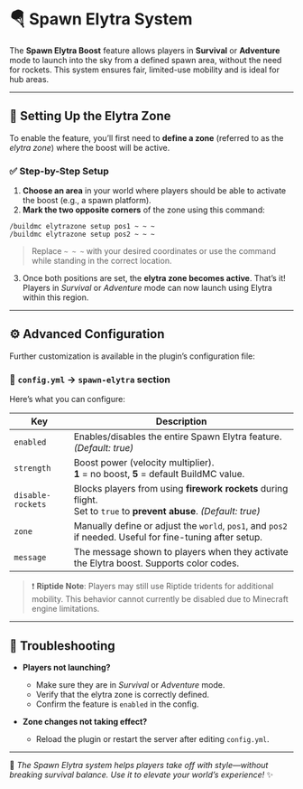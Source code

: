 # 🪂 Spawn Elytra System

The **Spawn Elytra Boost** feature allows players in **Survival** or **Adventure** mode to launch into the sky from a defined spawn area, without the need for rockets. This system ensures fair, limited-use mobility and is ideal for hub areas.

---

## 📍 Setting Up the Elytra Zone

To enable the feature, you’ll first need to **define a zone** (referred to as the *elytra zone*) where the boost will be active.

### ✅ Step-by-Step Setup

1. **Choose an area** in your world where players should be able to activate the boost (e.g., a spawn platform).
2. **Mark the two opposite corners** of the zone using this command:

```plaintext
/buildmc elytrazone setup pos1 ~ ~ ~
/buildmc elytrazone setup pos2 ~ ~ ~
```

> Replace `~ ~ ~` with your desired coordinates or use the command while standing in the correct location.

3. Once both positions are set, the **elytra zone becomes active**. That’s it! Players in *Survival* or *Adventure* mode can now launch using Elytra within this region.

---

## ⚙️ Advanced Configuration

Further customization is available in the plugin’s configuration file:

### 📄 `config.yml` → `spawn-elytra` section

Here’s what you can configure:

| Key                 | Description                                                                                                             |
|---------------------|-------------------------------------------------------------------------------------------------------------------------|
| `enabled`           | Enables/disables the entire Spawn Elytra feature. *(Default: true)*                                                     |
| `strength`          | Boost power (velocity multiplier). <br>**1** = no boost, **5** = default BuildMC value.                                 |
| `disable-rockets`   | Blocks players from using **firework rockets** during flight. <br>Set to `true` to **prevent abuse**. *(Default: true)* |
| `zone`              | Manually define or adjust the `world`, `pos1`, and `pos2` if needed. Useful for fine-tuning after setup.                |
| `message`           | The message shown to players when they activate the Elytra boost. Supports color codes.                                 |

> ❗ **Riptide Note**: Players may still use Riptide tridents for additional mobility. This behavior cannot currently be disabled due to Minecraft engine limitations.

---

## 🧪 Troubleshooting

* **Players not launching?**

    * Make sure they are in *Survival* or *Adventure* mode.
    * Verify that the elytra zone is correctly defined.
    * Confirm the feature is `enabled` in the config.

* **Zone changes not taking effect?**

    * Reload the plugin or restart the server after editing `config.yml`.

---

🧱 *The Spawn Elytra system helps players take off with style—without breaking survival balance. Use it to elevate your world’s experience!* ✨